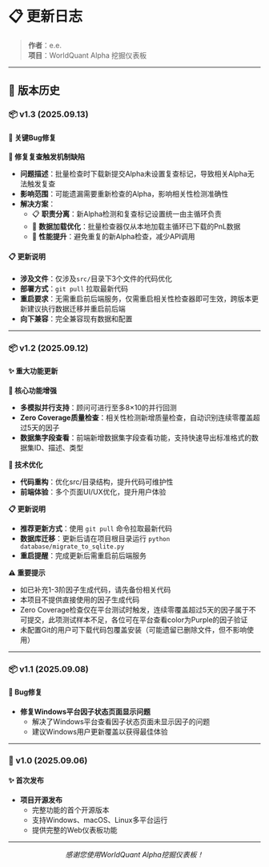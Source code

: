 # 📋 更新日志

> **作者**：e.e.  
> **项目**：WorldQuant Alpha 挖掘仪表板

---

## 🔄 版本历史

### 📦 v1.3 (2025.09.13)

#### 🐛 关键Bug修复

**🔄 修复复查触发机制缺陷**
- **问题描述**：批量检查时下载新提交Alpha未设置复查标记，导致相关Alpha无法触发复查
- **影响范围**：可能遗漏需要重新检查的Alpha，影响相关性检测准确性
- **解决方案**：
  - 📋 **职责分离**：新Alpha检测和复查标记设置统一由主循环负责
  - 📂 **数据加载优化**：批量检查器仅从本地加载主循环已下载的PnL数据
  - 🚀 **性能提升**：避免重复的新Alpha检查，减少API调用

#### 📋 更新说明
- **涉及文件**：仅涉及`src/`目录下3个文件的代码优化
- **部署方式**：`git pull` 拉取最新代码
- **重启要求**：无需重启前后端服务，仅需重启相关性检查器即可生效，跨版本更新建议执行数据迁移并重启前后端
- **向下兼容**：完全兼容现有数据和配置

---

### 📦 v1.2 (2025.09.12)
#### ✨ 重大功能更新

**🚀 核心功能增强**
- **多模拟并行支持**：顾问可进行至多8×10的并行回测
- **Zero Coverage质量检查**：相关性检测新增质量检查，自动识别连续零覆盖超过5天的因子
- **数据集字段查看**：前端新增数据集字段查看功能，支持快速导出标准格式的数据集ID、描述、类型

**🔧 技术优化**
- **代码重构**：优化src/目录结构，提升代码可维护性
- **前端体验**：多个页面UI/UX优化，提升用户体验

**📋 更新说明**
- **推荐更新方式**：使用 `git pull` 命令拉取最新代码
- **数据库迁移**：更新后请在项目根目录运行 `python database/migrate_to_sqlite.py`
- **重启提醒**：完成更新后需重启前后端服务

**⚠️ 重要提示**
- 如已补充1-3阶因子生成代码，请先备份相关代码
- 本项目不提供直接使用的因子生成代码
- Zero Coverage检查仅在平台测试时触发，连续零覆盖超过5天的因子属于不可提交，此项测试样本不足，各位可在平台查看color为Purple的因子验证
- 未配置Git的用户可下载代码包覆盖安装（可能遗留已删除文件，但不影响使用）

---

### 📦 v1.1 (2025.09.08)
#### 🐛 Bug修复
- **修复Windows平台因子状态页面显示问题**
  - 解决了Windows平台查看因子状态页面未显示因子的问题
  - 建议Windows用户更新覆盖以获得最佳体验

---

### 🎉 v1.0 (2025.09.06)
#### ✨ 首次发布
- **项目开源发布**
  - 完整功能的首个开源版本
  - 支持Windows、macOS、Linux多平台运行
  - 提供完整的Web仪表板功能

---

<div align="center">
  <p><em>感谢您使用WorldQuant Alpha挖掘仪表板！</em></p>
</div>